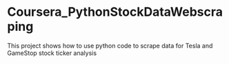 # Coursera_PythonStockDataWebscraping
This project shows how to use python code to scrape data for Tesla and GameStop stock ticker analysis
